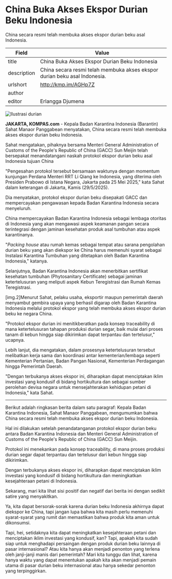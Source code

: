 # China Buka Akses Ekspor Durian Beku Indonesia

China secara resmi telah membuka akses ekspor durian beku asal Indonesia.

| Field       | Value                                                       |
|-------------|-------------------------------------------------------------|
| title       | China Buka Akses Ekspor Durian Beku Indonesia |
| description | China secara resmi telah membuka akses ekspor durian beku asal Indonesia. |
| urlshort    | http://kmp.im/AGHp7Z |
| author      |  |
| editor      | Erlangga Djumena |

![Ilustrasi durian](https://asset.kompas.com/crops/iaU5JAVlIxm1McrAb-5fD5PM69c=/0x0:0x0/750x500/data/photo/2022/11/02/6362456d307aa.jpg)

**JAKARTA, KOMPAS.com** - Kepala Badan Karantina Indonesia (Barantin) Sahat Manaor Panggabean menyatakan, China secara resmi telah membuka akses ekspor durian beku Indonesia.

Sahat mengatakan, pihaknya bersama Menteri General Administration of Customs of the People\'s Republic of China (GACC) Sun Meijin telah bersepakat menandatangani naskah protokol ekspor durian beku asal Indonesia tujuan China

\"Pengesahan protokol tersebut bersamaan waktunya dengan momentum kunjungan Perdana Menteri RRT Li Qiang ke Indonesia, yang diterima oleh Presiden Prabowo di Istana Negara, Jakarta pada 25 Mei 2025,\" kata Sahat dalam keterangan di Jakarta, Kamis (29/5/2025).

Dia menyatakan, protokol ekspor durian beku disepakati GACC dan mempercayakan pengawasan kepada Badan Karantina Indonesia secara menyeluruh.

China mempercayakan Badan Karantina Indonesia sebagai lembaga otoritas di Indonesia yang akan mengawasi aspek keamanan pangan secara terintegrasi dengan jaminan kesehatan produk asal tumbuhan atau aspek karantinanya.

\"*Packing house* atau rumah kemas sebagai tempat atau sarana pengolahan durian beku yang akan diekspor ke China harus memenuhi syarat sebagai Instalasi Karantina Tumbuhan yang ditetapkan oleh Badan Karantina Indonesia,\" katanya.

Selanjutnya, Badan Karantina Indonesia akan menerbitkan sertifikat kesehatan tumbuhan (Phytosanitary Certificate) sebagai jaminan ketertelusuran yang meliputi aspek Kebun Teregistrasi dan Rumah Kemas Teregistrasi.

\[img.2\]Menurut Sahat, pelaku usaha, eksportir maupun pemerintah daerah menyambut gembira upaya yang berhasil digarap oleh Badan Karantina Indonesia melalui protokol ekspor yang telah membuka akses ekspor durian beku ke negara China.

\"Protokol ekspor durian ini menitikberatkan pada konsep traceability di mana ketertelusuran tahapan produksi durian segar, baik mulai dari proses tanam di kebun hingga siap dikirimkan dapat terpantau dan tertelusur,\" ucapnya.

Lebih lanjut, dia mengatakan, dalam prosesnya ketertelusuran tersebut melibatkan kerja sama dan koordinasi antar kementerian/lembaga seperti Kementerian Pertanian, Badan Pangan Nasional, Kementerian Perdagangan hingga Pemerintah Daerah.

\"Dengan terbukanya akses ekspor ini, diharapkan dapat menciptakan iklim investasi yang kondusif di bidang hortikultura dan sebagai sumber perolehan devisa negara untuk mensejahterakan kehidupan petani di Indonesia,\" kata Sahat.

---
Berikut adalah ringkasan berita dalam satu paragraf: Kepala Badan Karantina Indonesia, Sahat Manaor Panggabean, mengumumkan bahwa China secara resmi telah membuka akses ekspor durian beku Indonesia.

 Hal ini dilakukan setelah penandatanganan protokol ekspor durian beku antara Badan Karantina Indonesia dan Menteri General Administration of Customs of the People's Republic of China (GACC) Sun Meijin.

 Protokol ini menekankan pada konsep traceability, di mana proses produksi durian segar dapat terpantau dan tertelusur dari kebun hingga siap dikirimkan.

 Dengan terbukanya akses ekspor ini, diharapkan dapat menciptakan iklim investasi yang kondusif di bidang hortikultura dan meningkatkan kesejahteraan petani di Indonesia.



Sekarang, mari kita lihat sisi positif dan negatif dari berita ini dengan sedikit satire yang menyakitkan.

 Ya, kita dapat bersorak-sorak karena durian beku Indonesia akhirnya dapat diekspor ke China, tapi jangan lupa bahwa kita masih perlu memenuhi syarat-syarat yang rumit dan memastikan bahwa produk kita aman untuk dikonsumsi.

 Tapi, hei, setidaknya kita dapat meningkatkan kesejahteraan petani dan menciptakan iklim investasi yang kondusif, kan? Tapi, apakah kita sudah siap untuk menghadapi persaingan dengan produk durian beku lainnya di pasar internasional? Atau kita hanya akan menjadi penonton yang terlena oleh janji-janji manis dari pemerintah? Mari kita tunggu dan lihat, karena hanya waktu yang dapat menentukan apakah kita akan menjadi pemain utama di pasar durian beku internasional atau hanya sekedar penonton yang terpinggirkan.

